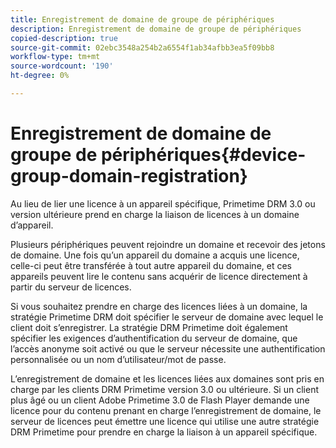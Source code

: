 ```yaml
---
title: Enregistrement de domaine de groupe de périphériques
description: Enregistrement de domaine de groupe de périphériques
copied-description: true
source-git-commit: 02ebc3548a254b2a6554f1ab34afbb3ea5f09bb8
workflow-type: tm+mt
source-wordcount: '190'
ht-degree: 0%

---
```


# Enregistrement de domaine de groupe de périphériques{#device-group-domain-registration}

Au lieu de lier une licence à un appareil spécifique, Primetime DRM 3.0 ou version ultérieure prend en charge la liaison de licences à un domaine d’appareil.

Plusieurs périphériques peuvent rejoindre un domaine et recevoir des jetons de domaine. Une fois qu’un appareil du domaine a acquis une licence, celle-ci peut être transférée à tout autre appareil du domaine, et ces appareils peuvent lire le contenu sans acquérir de licence directement à partir du serveur de licences.

Si vous souhaitez prendre en charge des licences liées à un domaine, la stratégie Primetime DRM doit spécifier le serveur de domaine avec lequel le client doit s’enregistrer. La stratégie DRM Primetime doit également spécifier les exigences d’authentification du serveur de domaine, que l’accès anonyme soit activé ou que le serveur nécessite une authentification personnalisée ou un nom d’utilisateur/mot de passe.

L’enregistrement de domaine et les licences liées aux domaines sont pris en charge par les clients DRM Primetime version 3.0 ou ultérieure. Si un client plus âgé ou un client Adobe Primetime 3.0 de Flash Player demande une licence pour du contenu prenant en charge l’enregistrement de domaine, le serveur de licences peut émettre une licence qui utilise une autre stratégie DRM Primetime pour prendre en charge la liaison à un appareil spécifique.
